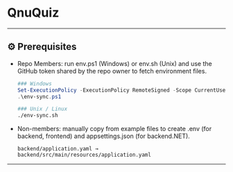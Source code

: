 # QnuQuiz

---

## ⚙️ Prerequisites

- Repo Members: run env.ps1 (Windows) or env.sh (Unix) and use the GitHub token shared by the repo owner to fetch environment files.

    ```powershell
    ### Windows
    Set-ExecutionPolicy -ExecutionPolicy RemoteSigned -Scope CurrentUser
    .\env-sync.ps1
    ```

    ```zsh
    ### Unix / Linux
    ./env-sync.sh
    ```

- Non-members: manually copy from example files to create .env (for backend, frontend) and appsettings.json (for backend.NET).
    ```
    backend/application.yaml → backend/src/main/resources/application.yaml
    ```

---
